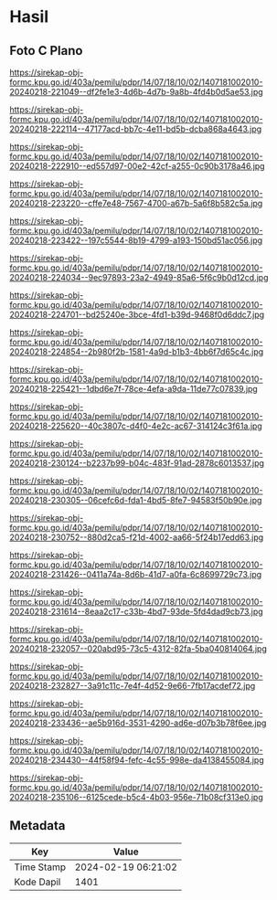 # Hasil

## Foto C Plano

https://sirekap-obj-formc.kpu.go.id/403a/pemilu/pdpr/14/07/18/10/02/1407181002010-20240218-221049--df2fe1e3-4d6b-4d7b-9a8b-4fd4b0d5ae53.jpg

https://sirekap-obj-formc.kpu.go.id/403a/pemilu/pdpr/14/07/18/10/02/1407181002010-20240218-222114--47177acd-bb7c-4e11-bd5b-dcba868a4643.jpg

https://sirekap-obj-formc.kpu.go.id/403a/pemilu/pdpr/14/07/18/10/02/1407181002010-20240218-222910--ed557d97-00e2-42cf-a255-0c90b3178a46.jpg

https://sirekap-obj-formc.kpu.go.id/403a/pemilu/pdpr/14/07/18/10/02/1407181002010-20240218-223220--cffe7e48-7567-4700-a67b-5a6f8b582c5a.jpg

https://sirekap-obj-formc.kpu.go.id/403a/pemilu/pdpr/14/07/18/10/02/1407181002010-20240218-223422--197c5544-8b19-4799-a193-150bd51ac056.jpg

https://sirekap-obj-formc.kpu.go.id/403a/pemilu/pdpr/14/07/18/10/02/1407181002010-20240218-224034--9ec97893-23a2-4949-85a6-5f6c9b0d12cd.jpg

https://sirekap-obj-formc.kpu.go.id/403a/pemilu/pdpr/14/07/18/10/02/1407181002010-20240218-224701--bd25240e-3bce-4fd1-b39d-9468f0d6ddc7.jpg

https://sirekap-obj-formc.kpu.go.id/403a/pemilu/pdpr/14/07/18/10/02/1407181002010-20240218-224854--2b980f2b-1581-4a9d-b1b3-4bb6f7d65c4c.jpg

https://sirekap-obj-formc.kpu.go.id/403a/pemilu/pdpr/14/07/18/10/02/1407181002010-20240218-225421--1dbd6e7f-78ce-4efa-a9da-11de77c07839.jpg

https://sirekap-obj-formc.kpu.go.id/403a/pemilu/pdpr/14/07/18/10/02/1407181002010-20240218-225620--40c3807c-d4f0-4e2c-ac67-314124c3f61a.jpg

https://sirekap-obj-formc.kpu.go.id/403a/pemilu/pdpr/14/07/18/10/02/1407181002010-20240218-230124--b2237b99-b04c-483f-91ad-2878c6013537.jpg

https://sirekap-obj-formc.kpu.go.id/403a/pemilu/pdpr/14/07/18/10/02/1407181002010-20240218-230305--06cefc6d-fda1-4bd5-8fe7-94583f50b90e.jpg

https://sirekap-obj-formc.kpu.go.id/403a/pemilu/pdpr/14/07/18/10/02/1407181002010-20240218-230752--880d2ca5-f21d-4002-aa66-5f24b17edd63.jpg

https://sirekap-obj-formc.kpu.go.id/403a/pemilu/pdpr/14/07/18/10/02/1407181002010-20240218-231426--0411a74a-8d6b-41d7-a0fa-6c8699729c73.jpg

https://sirekap-obj-formc.kpu.go.id/403a/pemilu/pdpr/14/07/18/10/02/1407181002010-20240218-231614--8eaa2c17-c33b-4bd7-93de-5fd4dad9cb73.jpg

https://sirekap-obj-formc.kpu.go.id/403a/pemilu/pdpr/14/07/18/10/02/1407181002010-20240218-232057--020abd95-73c5-4312-82fa-5ba040814064.jpg

https://sirekap-obj-formc.kpu.go.id/403a/pemilu/pdpr/14/07/18/10/02/1407181002010-20240218-232827--3a91c11c-7e4f-4d52-9e66-7fb17acdef72.jpg

https://sirekap-obj-formc.kpu.go.id/403a/pemilu/pdpr/14/07/18/10/02/1407181002010-20240218-233436--ae5b916d-3531-4290-ad6e-d07b3b78f6ee.jpg

https://sirekap-obj-formc.kpu.go.id/403a/pemilu/pdpr/14/07/18/10/02/1407181002010-20240218-234430--44f58f94-fefc-4c55-998e-da4138455084.jpg

https://sirekap-obj-formc.kpu.go.id/403a/pemilu/pdpr/14/07/18/10/02/1407181002010-20240218-235106--6125cede-b5c4-4b03-956e-71b08cf313e0.jpg


## Metadata

| Key        | Value               |
| ---------- | ------------------- |
| Time Stamp | 2024-02-19 06:21:02 |
| Kode Dapil | 1401                |



